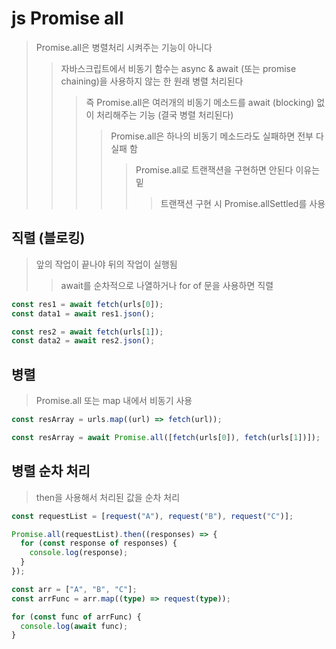 # js Promise all

> Promise.all은 병렬처리 시켜주는 기능이 아니다
>
> > 자바스크립트에서 비동기 함수는 async & await (또는 promise chaining)을 사용하지 않는 한 원래 병렬 처리된다
> >
> > > 즉 Promise.all은 여러개의 비동기 메소드를 await (blocking) 없이 처리해주는 기능 (결국 병렬 처리된다)
> > >
> > > > Promise.all은 하나의 비동기 메소드라도 실패하면 전부 다 실패 함
> > > >
> > > > > Promise.all로 트랜잭션을 구현하면 안된다 이유는 밑
> > > > >
> > > > > > 트랜잭션 구현 시 Promise.allSettled를 사용

## 직렬 (블로킹)

> 앞의 작업이 끝나야 뒤의 작업이 실행됨
>
> > await를 순차적으로 나열하거나 for of 문을 사용하면 직렬

```ts
const res1 = await fetch(urls[0]);
const data1 = await res1.json();

const res2 = await fetch(urls[1]);
const data2 = await res2.json();
```

## 병렬

> Promise.all 또는 map 내에서 비동기 사용

```ts
const resArray = urls.map((url) => fetch(url));

const resArray = await Promise.all([fetch(urls[0]), fetch(urls[1])]);
```

## 병렬 순차 처리

> then을 사용해서 처리된 값을 순차 처리

```ts
const requestList = [request("A"), request("B"), request("C")];

Promise.all(requestList).then((responses) => {
  for (const response of responses) {
    console.log(response);
  }
});
```

```ts
const arr = ["A", "B", "C"];
const arrFunc = arr.map((type) => request(type));

for (const func of arrFunc) {
  console.log(await func);
}
```
